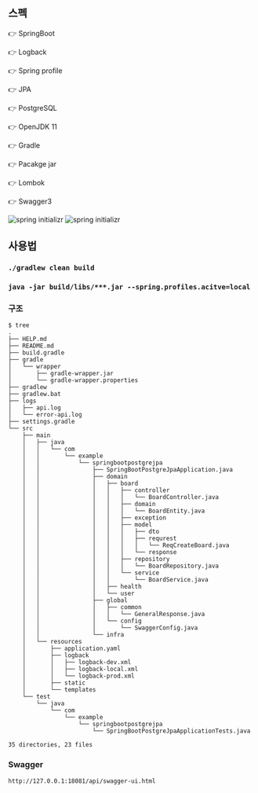 ## 스펙

👉 SpringBoot

👉 Logback

👉 Spring profile

👉 JPA

👉 PostgreSQL

👉 OpenJDK 11

👉 Gradle

👉 Pacakge jar

👉 Lombok

👉 Swagger3

![spring initializr](/Users/kwakwoohyun/Desktop/1.png)
![spring initializr](/Users/kwakwoohyun/Desktop/2.png)

## 사용법

### `./gradlew clean build`
### `java -jar build/libs/***.jar --spring.profiles.acitve=local`

### 구조

```
$ tree
.
├── HELP.md
├── README.md
├── build.gradle
├── gradle
│   └── wrapper
│       ├── gradle-wrapper.jar
│       └── gradle-wrapper.properties
├── gradlew
├── gradlew.bat
├── logs
│   ├── api.log
│   └── error-api.log
├── settings.gradle
└── src
    ├── main
    │   ├── java
    │   │   └── com
    │   │       └── example
    │   │           └── springbootpostgrejpa
    │   │               ├── SpringBootPostgreJpaApplication.java
    │   │               ├── domain
    │   │               │   ├── board
    │   │               │   │   ├── controller
    │   │               │   │   │   └── BoardController.java
    │   │               │   │   ├── domain
    │   │               │   │   │   └── BoardEntity.java
    │   │               │   │   ├── exception
    │   │               │   │   ├── model
    │   │               │   │   │   ├── dto
    │   │               │   │   │   ├── requrest
    │   │               │   │   │   │   └── ReqCreateBoard.java
    │   │               │   │   │   └── response
    │   │               │   │   ├── repository
    │   │               │   │   │   └── BoardRepository.java
    │   │               │   │   └── service
    │   │               │   │       └── BoardService.java
    │   │               │   ├── health
    │   │               │   └── user
    │   │               ├── global
    │   │               │   ├── common
    │   │               │   │   └── GeneralResponse.java
    │   │               │   └── config
    │   │               │       └── SwaggerConfig.java
    │   │               └── infra
    │   └── resources
    │       ├── application.yaml
    │       ├── logback
    │       │   ├── logback-dev.xml
    │       │   ├── logback-local.xml
    │       │   └── logback-prod.xml
    │       ├── static
    │       └── templates
    └── test
        └── java
            └── com
                └── example
                    └── springbootpostgrejpa
                        └── SpringBootPostgreJpaApplicationTests.java

35 directories, 23 files
```

### Swagger

`http://127.0.0.1:18081/api/swagger-ui.html`